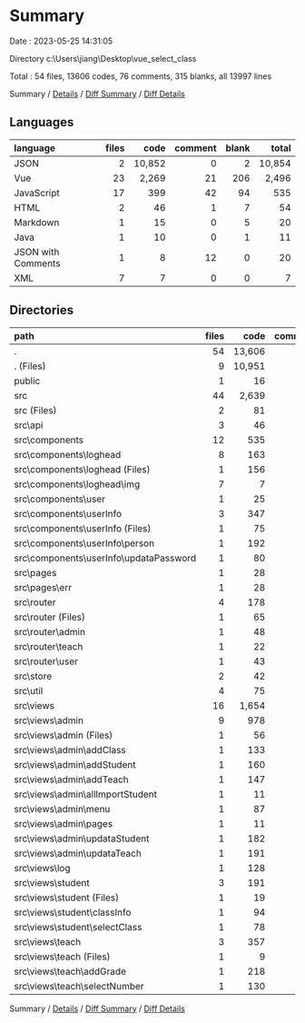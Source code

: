 # Summary

Date : 2023-05-25 14:31:05

Directory c:\\Users\\jiang\\Desktop\\vue_select_class

Total : 54 files,  13606 codes, 76 comments, 315 blanks, all 13997 lines

Summary / [Details](details.md) / [Diff Summary](diff.md) / [Diff Details](diff-details.md)

## Languages
| language | files | code | comment | blank | total |
| :--- | ---: | ---: | ---: | ---: | ---: |
| JSON | 2 | 10,852 | 0 | 2 | 10,854 |
| Vue | 23 | 2,269 | 21 | 206 | 2,496 |
| JavaScript | 17 | 399 | 42 | 94 | 535 |
| HTML | 2 | 46 | 1 | 7 | 54 |
| Markdown | 1 | 15 | 0 | 5 | 20 |
| Java | 1 | 10 | 0 | 1 | 11 |
| JSON with Comments | 1 | 8 | 12 | 0 | 20 |
| XML | 7 | 7 | 0 | 0 | 7 |

## Directories
| path | files | code | comment | blank | total |
| :--- | ---: | ---: | ---: | ---: | ---: |
| . | 54 | 13,606 | 76 | 315 | 13,997 |
| . (Files) | 9 | 10,951 | 26 | 23 | 11,000 |
| public | 1 | 16 | 1 | 1 | 18 |
| src | 44 | 2,639 | 49 | 291 | 2,979 |
| src (Files) | 2 | 81 | 4 | 19 | 104 |
| src\\api | 3 | 46 | 27 | 39 | 112 |
| src\\components | 12 | 535 | 0 | 44 | 579 |
| src\\components\\loghead | 8 | 163 | 0 | 15 | 178 |
| src\\components\\loghead (Files) | 1 | 156 | 0 | 15 | 171 |
| src\\components\\loghead\\img | 7 | 7 | 0 | 0 | 7 |
| src\\components\\user | 1 | 25 | 0 | 5 | 30 |
| src\\components\\userInfo | 3 | 347 | 0 | 24 | 371 |
| src\\components\\userInfo (Files) | 1 | 75 | 0 | 5 | 80 |
| src\\components\\userInfo\\person | 1 | 192 | 0 | 11 | 203 |
| src\\components\\userInfo\\updataPassword | 1 | 80 | 0 | 8 | 88 |
| src\\pages | 1 | 28 | 0 | 7 | 35 |
| src\\pages\\err | 1 | 28 | 0 | 7 | 35 |
| src\\router | 4 | 178 | 1 | 19 | 198 |
| src\\router (Files) | 1 | 65 | 1 | 15 | 81 |
| src\\router\\admin | 1 | 48 | 0 | 2 | 50 |
| src\\router\\teach | 1 | 22 | 0 | 0 | 22 |
| src\\router\\user | 1 | 43 | 0 | 2 | 45 |
| src\\store | 2 | 42 | 0 | 11 | 53 |
| src\\util | 4 | 75 | 0 | 11 | 86 |
| src\\views | 16 | 1,654 | 17 | 141 | 1,812 |
| src\\views\\admin | 9 | 978 | 17 | 70 | 1,065 |
| src\\views\\admin (Files) | 1 | 56 | 10 | 2 | 68 |
| src\\views\\admin\\addClass | 1 | 133 | 3 | 13 | 149 |
| src\\views\\admin\\addStudent | 1 | 160 | 2 | 6 | 168 |
| src\\views\\admin\\addTeach | 1 | 147 | 2 | 11 | 160 |
| src\\views\\admin\\allImportStudent | 1 | 11 | 0 | 4 | 15 |
| src\\views\\admin\\menu | 1 | 87 | 0 | 5 | 92 |
| src\\views\\admin\\pages | 1 | 11 | 0 | 4 | 15 |
| src\\views\\admin\\updataStudent | 1 | 182 | 0 | 16 | 198 |
| src\\views\\admin\\updataTeach | 1 | 191 | 0 | 9 | 200 |
| src\\views\\log | 1 | 128 | 0 | 14 | 142 |
| src\\views\\student | 3 | 191 | 0 | 27 | 218 |
| src\\views\\student (Files) | 1 | 19 | 0 | 5 | 24 |
| src\\views\\student\\classInfo | 1 | 94 | 0 | 7 | 101 |
| src\\views\\student\\selectClass | 1 | 78 | 0 | 15 | 93 |
| src\\views\\teach | 3 | 357 | 0 | 30 | 387 |
| src\\views\\teach (Files) | 1 | 9 | 0 | 4 | 13 |
| src\\views\\teach\\addGrade | 1 | 218 | 0 | 8 | 226 |
| src\\views\\teach\\selectNumber | 1 | 130 | 0 | 18 | 148 |

Summary / [Details](details.md) / [Diff Summary](diff.md) / [Diff Details](diff-details.md)